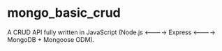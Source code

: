 # mongo_basic_crud

A CRUD API fully written in JavaScript (Node.js <----> Express <----> MongoDB + Mongoose ODM).
